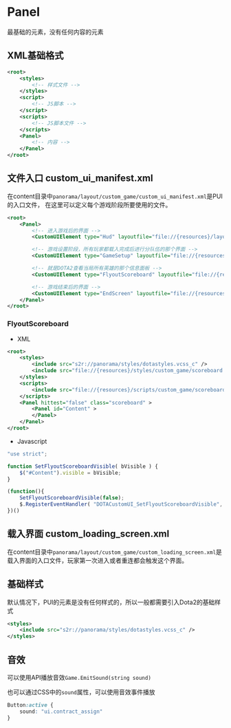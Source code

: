 # Panel

最基础的元素，没有任何内容的元素

## XML基础格式

```xml
<root>
    <styles>
        <!-- 样式文件 -->
    </styles>
    <script>
        <!-- JS脚本 -->
    </script>
    <scripts>
        <!-- JS脚本文件 -->
    </scripts>
	<Panel>
        <!-- 内容 -->
	</Panel>
</root>
```

## 文件入口 custom\_ui\_manifest.xml

在content目录中`panorama/layout/custom_game/custom_ui_manifest.xml`是PUI的入口文件，
在这里可以定义每个游戏阶段所要使用的文件。

```xml
<root>
	<Panel>
        <!-- 进入游戏后的界面 -->
		<CustomUIElement type="Hud" layoutfile="file://{resources}/layout/custom_game/hud.xml" />

        <!-- 游戏设置阶段，所有玩家都载入完成后进行分队伍的那个界面 -->
        <CustomUIElement type="GameSetup" layoutfile="file://{resources}/layout/custom_game/team_select.xml" />

        <!-- 就是DOTA2查看当局所有英雄的那个信息面板 -->
		<CustomUIElement type="FlyoutScoreboard" layoutfile="file://{resources}/layout/custom_game/flyout_scoreboard.xml" />

        <!-- 游戏结束后的界面 -->
        <CustomUIElement type="EndScreen" layoutfile="file://{resources}/layout/custom_game/end_screen.xml" />
	</Panel>
</root>
```

### FlyoutScoreboard

- XML
```xml
<root>
	<styles>
		<include src="s2r://panorama/styles/dotastyles.vcss_c" />
		<include src="file://{resources}/styles/custom_game/scoreboard.css" />
	</styles>
	<scripts>
		<include src="file://{resources}/scripts/custom_game/scoreboard.js" />
	</scripts>
	<Panel hittest="false" class="scoreboard" >
		<Panel id="Content" >
		</Panel>
	</Panel>
</root>
```

- Javascript
```js
"use strict";

function SetFlyoutScoreboardVisible( bVisible ) {
	$("#Content").visible = bVisible;
}

(function(){
	SetFlyoutScoreboardVisible(false);
	$.RegisterEventHandler( "DOTACustomUI_SetFlyoutScoreboardVisible", $.GetContextPanel(), SetFlyoutScoreboardVisible );
})()
```

## 载入界面 custom\_loading\_screen.xml

在content目录中`panorama/layout/custom_game/custom_loading_screen.xml`是载入界面的入口文件，玩家第一次进入或者重连都会触发这个界面。

## 基础样式

默认情况下，PUI的元素是没有任何样式的，所以一般都需要引入Dota2的基础样式

```xml
<styles>
	<include src="s2r://panorama/styles/dotastyles.vcss_c" />
</styles>
```

## 音效

可以使用API播放音效`Game.EmitSound(string sound)`

也可以通过CSS中的`sound`属性，可以使用音效事件播放

```css
Button:active {
    sound: "ui.contract_assign"
}
```